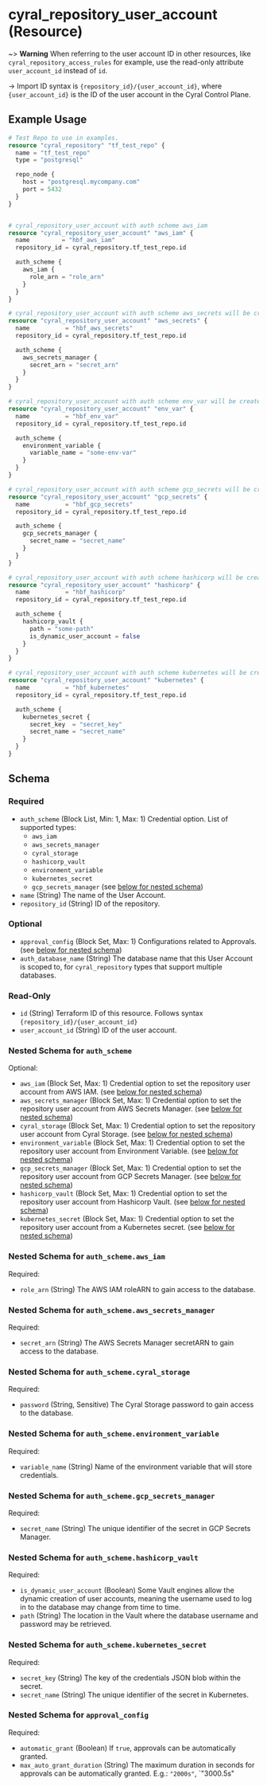 # cyral_repository_user_account (Resource)

~> **Warning** When referring to the user account ID in other resources, like `cyral_repository_access_rules` for example,
use the read-only attribute `user_account_id` instead of `id`.

-> Import ID syntax is `{repository_id}/{user_account_id}`, where `{user_account_id}` is the ID of the user
account in the Cyral Control Plane.

## Example Usage

```terraform
# Test Repo to use in examples.
resource "cyral_repository" "tf_test_repo" {
  name = "tf_test_repo"
  type = "postgresql"

  repo_node {
    host = "postgresql.mycompany.com"
    port = 5432
  }
}


# cyral_repository_user_account with auth scheme aws_iam
resource "cyral_repository_user_account" "aws_iam" {
  name         = "hbf_aws_iam"
  repository_id = cyral_repository.tf_test_repo.id

  auth_scheme {
    aws_iam {
      role_arn = "role_arn"
    }
  }
}

# cyral_repository_user_account with auth scheme aws_secrets will be created
resource "cyral_repository_user_account" "aws_secrets" {
  name          = "hbf_aws_secrets"
  repository_id = cyral_repository.tf_test_repo.id

  auth_scheme {
    aws_secrets_manager {
      secret_arn = "secret_arn"
    }
  }
}

# cyral_repository_user_account with auth scheme env_var will be created
resource "cyral_repository_user_account" "env_var" {
  name          = "hbf_env_var"
  repository_id = cyral_repository.tf_test_repo.id

  auth_scheme {
    environment_variable {
      variable_name = "some-env-var"
    }
  }
}

# cyral_repository_user_account with auth scheme gcp_secrets will be created
resource "cyral_repository_user_account" "gcp_secrets" {
  name          = "hbf_gcp_secrets"
  repository_id = cyral_repository.tf_test_repo.id

  auth_scheme {
    gcp_secrets_manager {
      secret_name = "secret_name"
    }
  }
}

# cyral_repository_user_account with auth scheme hashicorp will be created
resource "cyral_repository_user_account" "hashicorp" {
  name          = "hbf_hashicorp"
  repository_id = cyral_repository.tf_test_repo.id

  auth_scheme {
    hashicorp_vault {
      path = "some-path"
      is_dynamic_user_account = false
    }
  }
}

# cyral_repository_user_account with auth scheme kubernetes will be created
resource "cyral_repository_user_account" "kubernetes" {
  name          = "hbf_kubernetes"
  repository_id = cyral_repository.tf_test_repo.id

  auth_scheme {
    kubernetes_secret {
      secret_key  = "secret_key"
      secret_name = "secret_name"
    }
  }
}
```

<!-- schema generated by tfplugindocs -->

## Schema

### Required

-   `auth_scheme` (Block List, Min: 1, Max: 1) Credential option. List of supported types:
    -   `aws_iam`
    -   `aws_secrets_manager`
    -   `cyral_storage`
    -   `hashicorp_vault`
    -   `environment_variable`
    -   `kubernetes_secret`
    -   `gcp_secrets_manager` (see [below for nested schema](#nestedblock--auth_scheme))
-   `name` (String) The name of the User Account.
-   `repository_id` (String) ID of the repository.

### Optional

-   `approval_config` (Block Set, Max: 1) Configurations related to Approvals. (see [below for nested schema](#nestedblock--approval_config))
-   `auth_database_name` (String) The database name that this User Account is scoped to, for `cyral_repository` types that support multiple databases.

### Read-Only

-   `id` (String) Terraform ID of this resource. Follows syntax `{repository_id}/{user_account_id}`
-   `user_account_id` (String) ID of the user account.

<a id="nestedblock--auth_scheme"></a>

### Nested Schema for `auth_scheme`

Optional:

-   `aws_iam` (Block Set, Max: 1) Credential option to set the repository user account from AWS IAM. (see [below for nested schema](#nestedblock--auth_scheme--aws_iam))
-   `aws_secrets_manager` (Block Set, Max: 1) Credential option to set the repository user account from AWS Secrets Manager. (see [below for nested schema](#nestedblock--auth_scheme--aws_secrets_manager))
-   `cyral_storage` (Block Set, Max: 1) Credential option to set the repository user account from Cyral Storage. (see [below for nested schema](#nestedblock--auth_scheme--cyral_storage))
-   `environment_variable` (Block Set, Max: 1) Credential option to set the repository user account from Environment Variable. (see [below for nested schema](#nestedblock--auth_scheme--environment_variable))
-   `gcp_secrets_manager` (Block Set, Max: 1) Credential option to set the repository user account from GCP Secrets Manager. (see [below for nested schema](#nestedblock--auth_scheme--gcp_secrets_manager))
-   `hashicorp_vault` (Block Set, Max: 1) Credential option to set the repository user account from Hashicorp Vault. (see [below for nested schema](#nestedblock--auth_scheme--hashicorp_vault))
-   `kubernetes_secret` (Block Set, Max: 1) Credential option to set the repository user account from a Kubernetes secret. (see [below for nested schema](#nestedblock--auth_scheme--kubernetes_secret))

<a id="nestedblock--auth_scheme--aws_iam"></a>

### Nested Schema for `auth_scheme.aws_iam`

Required:

-   `role_arn` (String) The AWS IAM roleARN to gain access to the database.

<a id="nestedblock--auth_scheme--aws_secrets_manager"></a>

### Nested Schema for `auth_scheme.aws_secrets_manager`

Required:

-   `secret_arn` (String) The AWS Secrets Manager secretARN to gain access to the database.

<a id="nestedblock--auth_scheme--cyral_storage"></a>

### Nested Schema for `auth_scheme.cyral_storage`

Required:

-   `password` (String, Sensitive) The Cyral Storage password to gain access to the database.

<a id="nestedblock--auth_scheme--environment_variable"></a>

### Nested Schema for `auth_scheme.environment_variable`

Required:

-   `variable_name` (String) Name of the environment variable that will store credentials.

<a id="nestedblock--auth_scheme--gcp_secrets_manager"></a>

### Nested Schema for `auth_scheme.gcp_secrets_manager`

Required:

-   `secret_name` (String) The unique identifier of the secret in GCP Secrets Manager.

<a id="nestedblock--auth_scheme--hashicorp_vault"></a>

### Nested Schema for `auth_scheme.hashicorp_vault`

Required:

-   `is_dynamic_user_account` (Boolean) Some Vault engines allow the dynamic creation of user accounts, meaning the username used to log in to the database may change from time to time.
-   `path` (String) The location in the Vault where the database username and password may be retrieved.

<a id="nestedblock--auth_scheme--kubernetes_secret"></a>

### Nested Schema for `auth_scheme.kubernetes_secret`

Required:

-   `secret_key` (String) The key of the credentials JSON blob within the secret.
-   `secret_name` (String) The unique identifier of the secret in Kubernetes.

<a id="nestedblock--approval_config"></a>

### Nested Schema for `approval_config`

Required:

-   `automatic_grant` (Boolean) If `true`, approvals can be automatically granted.
-   `max_auto_grant_duration` (String) The maximum duration in seconds for approvals can be automatically granted. E.g.: `"2000s"`, `"3000.5s"
